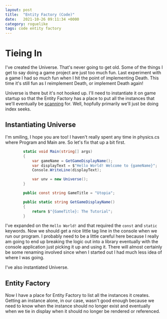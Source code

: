 ```yaml
---
layout: post
title:  "Entity Factory (Code)"
date:   2021-10-26 09:11:34 +0000
category: roguelike
tags: code entity factory
---
```


# Tieing In
I've created the Universe. That's never going to get old. Some of the things I get to say doing a game project are just too much fun. Last experiment with a game I had so much fun when I hit the point of implementing Death. This time it's still fun as I reimplement Death, or implement Death again!  

Universe is there but it's not hooked up. I'll need to instantiate it on game startup so that the Entity Factory has a place to put all the instances that we'll eventually be [scanning](https://www.youtube.com/watch?v=dWBmaKk32fE) for. Well, hopfully primarily we'll just be doing index seeks.  

## Instantiating Universe
I'm smiling, I hope you are too! I haven't really spent any time in physics.cs where Program and Main are. So let's fix that up a bit first.  

``` csharp
        static void Main(string[] args)
        {
            var gameName = GetGameDisplayName();
            var displayText = $"Hello World! Welcome to {gameName}";
            Console.WriteLine(displayText);

            var unv = new Universe();
        }

        public const string GameTitle = "Utopia";

        public static string GetGameDisplayName()
        {
            return $"{GameTitle}: The Tutorial";
        }
```

I've expanded on the ```Hello World!``` and that required the ```const``` and ```static``` keywords. Now we should get a nice little tag line in the console when we run our program. I probably need to be a little careful here because I really am going to end up breaking the logic out into a library eventually with the console application just picking it up and using it. There will almost certainly be some renaming involved since when I started out I had much less idea of where I was going.  

I've also instantiated Universe.  

## Entity Factory
Now I have a place for Entity Factory to list all the instances it creates. Getting an instance alone, in our case, wasn't good enough because we need to know when the instance should no longer exist and eventually when we tie in display when it should no longer be rendered or referenced.  